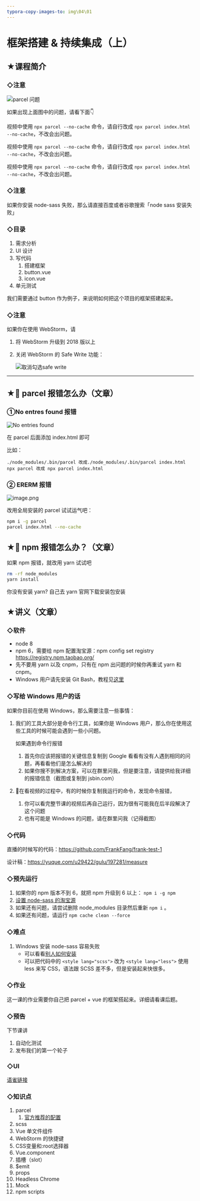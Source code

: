 ```yaml
---
typora-copy-images-to: img\04\01
---
```


# 框架搭建 & 持续集成（上）

## ★课程简介

### ◇注意

![parcel 问题](img/04/01/2018-8-30-15-46-16.png)


 如果出现上面图中的问题，请看下面👇

视频中使用 `npx parcel --no-cache` 命令，请自行改成 `npx parcel index.html --no-cache`，不改会出问题。

视频中使用 `npx parcel --no-cache` 命令，请自行改成 `npx parcel index.html --no-cache`，不改会出问题。

视频中使用 `npx parcel --no-cache` 命令，请自行改成 `npx parcel index.html --no-cache`，不改会出问题。

### ◇注意

如果你安装 node-sass 失败，那么请直接百度或者谷歌搜索「node sass 安装失败」

### ◇目录

1. 需求分析
2. UI 设计
3. 写代码
   1. 搭建框架
   2. button.vue
   3. icon.vue
4. 单元测试

我们需要通过 button 作为例子，来说明如何把这个项目的框架搭建起来。

### ◇注意

如果你在使用 WebStorm，请

1. 将 WebStorm 升级到 2018 版以上

2. 关闭 WebStorm 的 Safe Write 功能：

   ![取消勾选safe write](img/04/01/2018-7-19-23-36-11.png)

---

## ★🚨 parcel 报错怎么办（文章）

### ①No entres found 报错

![No entries found](img/04/01/2019-4-1-14-58-43.png)

在 parcel 后面添加 index.html 即可

比如：

```
./node_modules/.bin/parcel 改成./node_modules/.bin/parcel index.html
npx parcel 改成 npx parcel index.html
```

### ② ERERM 报错

![image.png](img/04/01/2019-4-2-13-36-57.png)

改用全局安装的 parcel 试试运气吧：

```bash
npm i -g parcel
parcel index.html --no-cache
```

## ★🚨 npm 报错怎么办？（文章）

如果 npm 报错，就改用 yarn 试试吧

```bash
rm -rf node_modules
yarn install
```

你没有安装 yarn? 自己去 yarn 官网下载安装包安装

## ★讲义（文章）

### ◇软件

- node 8
- npm 6，需要给 npm 配置淘宝源：npm config set registry <https://registry.npm.taobao.org/>
- 先不要用 yarn 以及 cnpm，只有在 npm 出问题的时候你再重试 yarn 和 cnpm。
- Windows 用户请先安装 Git Bash，教程见[这里](https://jscode.me/t/git-bash/97)

### ◇写给 Windows 用户的话

如果你目前在使用 Windows，那么需要注意一些事情：

1. 我们的工具大部分是命令行工具，如果你是 Windows 用户，那么你在使用这些工具的时候可能会遇到一些小问题。

   如果遇到命令行报错

   1. 首先你应该把报错的关键信息复制到 Google 看看有没有人遇到相同的问题，再看看他们是怎么解决的
   2. 如果你搜不到解决方案，可以在群里问我，但是要注意，请提供给我详细的报错信息（截图或复制到 jsbin.com）

2. 在看视频的过程中，有的时候你复制我运行的命令，发现命令报错，

   1. 你可以看完整节课的视频后再自己运行，因为很有可能我在后半段解决了这个问题
   2. 也有可能是 Windows 的问题，请在群里问我（记得截图）

### ◇代码

直播的时候写的代码：<https://github.com/FrankFang/frank-test-1>

设计稿：<https://yuque.com/u29422/gulu/197281/measure>

### ◇预先运行

1. 如果你的 npm 版本不到 6，就把 npm 升级到 6 以上： `npm i -g npm`
2. [设置 node-sass 的淘宝源](https://github.com/lmk123/blog/issues/28)
3. 如果还有问题，请尝试删除 node_modules 目录然后重新 `npm i` 。
4. 如果还有问题，请运行 `npm cache clean --force`

### ◇难点

1. Windows 安装 node-sass 容易失败
   - 可以看看[别人如何安装](https://www.google.com.hk/search?q=windows+安装+node-sass)
   - 可以把代码中的 `<style lang="scss">` 改为 `<style lang="less">` 使用 less 来写 CSS，语法跟 SCSS 差不多，但是安装起来快很多。

### ◇作业

这一课的作业需要你自己把 parcel + vue 的框架搭起来。详细请看课后题。

### ◇预告

下节课讲

1. 自动化测试
2. 发布我们的第一个轮子

### ◇UI

[语雀链接](https://yuque.com/u29422/gulu/197281)

### ◇知识点

1. parcel
   1. [官方推荐的配置](https://cn.vuejs.org/v2/guide/installation.html#Parcel)
2. scss
3. Vue 单文件组件
4. WebStorm 的快捷键
5. CSS变量和:root选择器
6. Vue.component
7. 插槽（slot）
8. $emit
9. props
10. Headless Chrome
11. Mock
12. npm scripts


